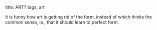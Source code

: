 title: ART?
tags: art

It is funny how art is getting rid of the form, instead of which thinks the
common sense, ie., that it should learn to perfect form.
